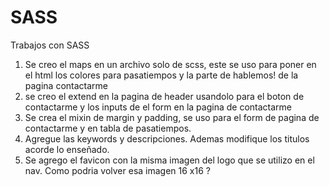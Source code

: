 # SASS
Trabajos con SASS
1. Se creo el maps en un archivo solo de scss, este se uso para poner en el html los colores para pasatiempos y la parte de hablemos! de la pagina contactarme
2. se creo el extend en la pagina de header usandolo para el boton de contactarme y los inputs de el form en la pagina de contactarme
3. Se crea el mixin de margin y padding, se uso para el form de pagina de contactarme y en tabla de pasatiempos.
4. Agregue las keywords y descripciones. Ademas modifique los titulos acorde lo enseñado.
5. Se agrego el favicon con la misma imagen del logo que se utilizo en el nav. Como podria volver esa imagen 16 x16 ?